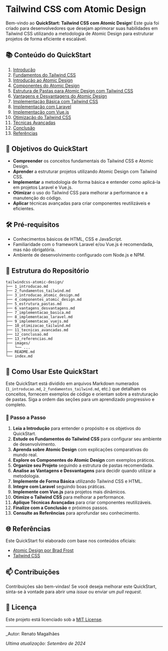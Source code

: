 # Tailwind CSS com Atomic Design

Bem-vindo ao **QuickStart: Tailwind CSS com Atomic Design**! Este guia foi criado para desenvolvedores que desejam aprimorar suas habilidades em Tailwind CSS utilizando a metodologia de Atomic Design para estruturar projetos de forma eficiente e escalável.

## 📚 Conteúdo do QuickStart

1. [Introdução](#1-introdução)
2. [Fundamentos do Tailwind CSS](#2-fundamentos-do-tailwind-css)
3. [Introdução ao Atomic Design](#3-introdução-ao-atomic-design)
4. [Componentes do Atomic Design](#4-componentes-do-atomic-design)
5. [Estrutura de Pastas para Atomic Design com Tailwind CSS](#5-estrutura-de-pastas-para-atomic-design-com-tailwind-css)
6. [Vantagens e Desvantagens do Atomic Design](#6-vantagens-e-desvantagens-do-atomic-design)
7. [Implementação Básica com Tailwind CSS](#7-implementação-básica-com-tailwind-css)
8. [Implementação com Laravel](#8-implementação-com-laravel)
9. [Implementação com Vue.js](#9-implementação-com-vuejs)
10. [Otimização do Tailwind CSS](#10-otimização-do-tailwind-css)
11. [Técnicas Avançadas](#11-técnicas-avançadas)
12. [Conclusão](#12-conclusão)
13. [Referências](#13-referências)

## 🚀 Objetivos do QuickStart

- **Compreender** os conceitos fundamentais do Tailwind CSS e Atomic Design.
- **Aprender** a estruturar projetos utilizando Atomic Design com Tailwind CSS.
- **Implementar** a metodologia de forma básica e entender como aplicá-la em projetos Laravel e Vue.js.
- **Otimizar** o uso do Tailwind CSS para melhorar a performance e a manutenção do código.
- **Aplicar** técnicas avançadas para criar componentes reutilizáveis e eficientes.

## 🛠️ Pré-requisitos

- Conhecimentos básicos de HTML, CSS e JavaScript.
- Familiaridade com o framework Laravel e/ou Vue.js é recomendada, mas não obrigatória.
- Ambiente de desenvolvimento configurado com Node.js e NPM.

## 📂 Estrutura do Repositório

```
tailwindcss-atomic-design/
├── 1_introducao.md
├── 2_fundamentos_tailwind.md
├── 3_introducao_atomic_design.md
├── 4_componentes_atomic_design.md
├── 5_estrutura_pastas.md
├── 6_vantagens_desvantagens.md
├── 7_implementacao_basica.md
├── 8_implementacao_laravel.md
├── 9_implementacao_vuejs.md
├── 10_otimizacao_tailwind.md
├── 11_tecnicas_avancadas.md
├── 12_conclusao.md
├── 13_referencias.md
├── images/
│   └── ...
├── README.md
└── index.md
```

## 📖 Como Usar Este QuickStart

Este QuickStart está dividido em arquivos Markdown numerados (`1_introducao.md`, `2_fundamentos_tailwind.md`, etc.) que detalham os conceitos, fornecem exemplos de código e orientam sobre a estruturação de pastas. Siga a ordem das seções para um aprendizado progressivo e completo.

### 📝 Passo a Passo

1. **Leia a Introdução** para entender o propósito e os objetivos do QuickStart.
2. **Estude os Fundamentos do Tailwind CSS** para configurar seu ambiente de desenvolvimento.
3. **Aprenda sobre Atomic Design** com explicações comparativas do mundo real.
4. **Explore os Componentes do Atomic Design** com exemplos práticos.
5. **Organize seu Projeto** seguindo a estrutura de pastas recomendada.
6. **Analise as Vantagens e Desvantagens** para decidir quando utilizar a metodologia.
7. **Implemente de Forma Básica** utilizando Tailwind CSS e HTML.
8. **Integre com Laravel** seguindo boas práticas.
9. **Implemente com Vue.js** para projetos mais dinâmicos.
10. **Otimize o Tailwind CSS** para melhorar a performance.
11. **Aplique Técnicas Avançadas** para criar componentes reutilizáveis.
12. **Finalize com a Conclusão** e próximos passos.
13. **Consulte as Referências** para aprofundar seu conhecimento.

## 🌐 Referências

Este QuickStart foi elaborado com base nos conteúdos oficiais:

- [Atomic Design por Brad Frost](https://atomicdesign.bradfrost.com/)
- [Tailwind CSS](https://tailwindcss.com/)

## 📫 Contribuições

Contribuições são bem-vindas! Se você deseja melhorar este QuickStart, sinta-se à vontade para abrir uma *issue* ou enviar um *pull request*.

## 📄 Licença

Este projeto está licenciado sob a [MIT License](LICENSE).

---

_Autor: Renato Magalhães

_Ultima atualização: Setembro de 2024_

